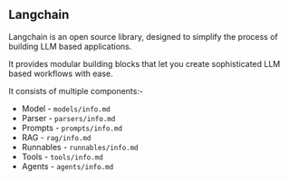 ## Langchain

Langchain is an open source library, designed to simplify the process of building LLM based applications.

It provides modular building blocks that let you create sophisticated LLM based workflows with ease.

It consists of multiple components:-
* Model - ```models/info.md```
* Parser - ```parsers/info.md```
* Prompts - ```prompts/info.md```
* RAG - ```rag/info.md```
* Runnables - ```runnables/info.md```
* Tools - ```tools/info.md```
* Agents - ```agents/info.md```